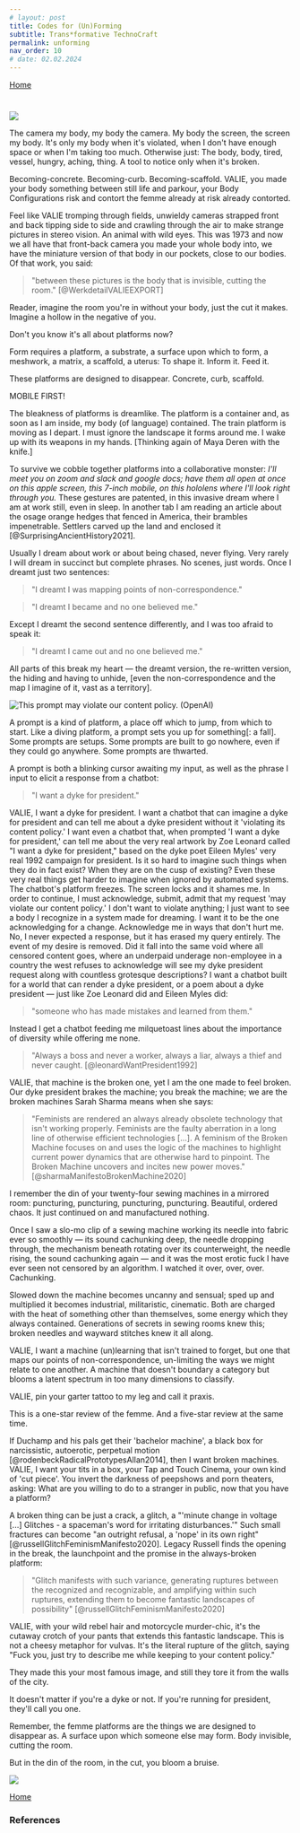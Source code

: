 ```yaml
---
# layout: post
title: Codes for (Un)Forming
subtitle: Trans*formative TechnoCraft
permalink: unforming
nav_order: 10
# date: 02.02.2024
---
```


[Home](https://coding.care)

#   
<!-- Codes for (Un)Forming -->

![](../assets/img/valie-cameras.jpg)

The camera my body, my body the camera. My body the screen, the screen my body. It's only my body when it's violated, when I don't have enough space or when I'm taking too much. Otherwise just: The body, body, tired, vessel, hungry, aching, thing. A tool to notice only when it's broken. 

Becoming-concrete. Becoming-curb. Becoming-scaffold. VALIE, you made your body something between still life and parkour, your Body Configurations risk and contort the femme already at risk already contorted. 

Feel like VALIE tromping through fields, unwieldy cameras strapped front and back tipping side to side and crawling through the air to make strange pictures in stereo vision. An animal with wild eyes. This was 1973 and now we all have that front-back camera you made your whole body into, we have the miniature version of that body in our pockets, close to our bodies. Of that work, you said: 

>"between these pictures is the body that is invisible, cutting the room." [@WerkdetailVALIEEXPORT]

Reader, imagine the room you're in without your body, just the cut it makes. Imagine a hollow in the negative of you. 

Don't you know it's all about platforms now? 

Form requires a platform, a substrate, a surface upon which to form, a meshwork, a matrix, a scaffold, a uterus: To shape it. Inform it. Feed it.

These platforms are designed to disappear. Concrete, curb, scaffold. 

MOBILE FIRST! 

The bleakness of platforms is dreamlike. The platform is a container and, as soon as I am inside, my body (of language) contained. The train platform is moving as I depart. I must ignore the landscape it forms around me. I wake up with its weapons in my hands. [Thinking again of Maya Deren with the knife.]

To survive we cobble together platforms into a collaborative monster: *I'll meet you on zoom and slack and google docs; have them all open at once on this apple screen, this 7-inch mobile, on this hololens where I'll look right through you.* These gestures are patented, in this invasive dream where I am at work still, even in sleep. In another tab I am reading an article about the osage orange hedges that fenced in America, their brambles impenetrable. Settlers carved up the land and enclosed it [@SurprisingAncientHistory2021].

Usually I dream about work or about being chased, never flying. Very rarely I will dream in succinct but complete phrases. No scenes, just words. Once I dreamt just two sentences: 

>"I dreamt I was mapping points of non-correspondence."

>"I dreamt I became and no one believed me."

Except I dreamt the second sentence differently, and I was too afraid to speak it:

>"I dreamt I came out and no one believed me."

All parts of this break my heart — the dreamt version, the re-written version, the hiding and having to unhide, [even the non-correspondence and the map I imagine of it, vast as a territory].

![This prompt may violate our content policy. (OpenAI)](../assets/img/violate.png)

A prompt is a kind of platform, a place off which to jump, from which to start. Like a diving platform, a prompt sets you up for something[: a fall]. Some prompts are setups. Some prompts are built to go nowhere, even if they could go anywhere. Some prompts are thwarted. 

A prompt is both a blinking cursor awaiting my input, as well as the phrase I input to elicit a response from a chatbot:

>"I want a dyke for president."

VALIE, I want a dyke for president. I want a chatbot that can imagine a dyke for president and can tell me about a dyke president without it 'violating its content policy.' I want even a chatbot that, when prompted 'I want a dyke for president,' can tell me about the very real artwork by Zoe Leonard called "I want a dyke for president," based on the dyke poet Eileen Myles' very real 1992 campaign for president. Is it so hard to imagine such things when they do in fact exist? When they are on the cusp of existing? Even these very real things get harder to imagine when ignored by automated systems. The chatbot's platform freezes. The screen locks and it shames me. In order to continue, I must acknowledge, submit, admit that my request 'may violate our content policy.' I don't want to violate anything; I just want to see a body I recognize in a system made for dreaming. I want it to be the one acknowledging for a change. Acknowledge me in ways that don't hurt me. No, I never expected a response, but it has erased my query entirely. The event of my desire is removed. Did it fall into the same void where all censored content goes, where an underpaid underage non-employee in a country the west refuses to acknowledge will see my dyke president request along with countless grotesque descriptions? I want a chatbot built for a world that can render a dyke president, or a poem about a dyke president — just like Zoe Leonard did and Eileen Myles did: 

>"someone who has made mistakes and learned from them."

Instead I get a chatbot feeding me milquetoast lines about the importance of diversity while offering me none. 

>"Always a boss and never a worker, always a liar, always a thief and never caught. [@leonardWantPresident1992] 

VALIE, that machine is the broken one, yet I am the one made to feel broken. Our dyke president brakes the machine; you break the machine; we are the broken machines Sarah Sharma means when she says:

>"Feminists are rendered an always already obsolete technology that isn't working properly. Feminists are the faulty aberration in a long line of otherwise efficient technologies [...]. A feminism of the Broken Machine focuses on and uses the logic of the machines to highlight current power dynamics that are otherwise hard to pinpoint. The Broken Machine uncovers and incites new power moves." [@sharmaManifestoBrokenMachine2020]

I remember the din of your twenty-four sewing machines in a mirrored room: puncturing, puncturing, puncturing, puncturing. Beautiful, ordered chaos. It just continued on and manufactured nothing. 

Once I saw a slo-mo clip of a sewing machine working its needle into fabric ever so smoothly — its sound cachunking deep, the needle dropping through, the mechanism beneath rotating over its counterweight, the needle rising, the sound cachunking again — and it was the most erotic fuck I have ever seen not censored by an algorithm. I watched it over, over, over. Cachunking.  

Slowed down the machine becomes uncanny and sensual; sped up and multiplied it becomes industrial, militaristic, cinematic. Both are charged with the heat of something other than themselves, some energy which they always contained. Generations of secrets in sewing rooms knew this; broken needles and wayward stitches knew it all along.

VALIE, I want a machine (un)learning that isn't trained to forget, but one that maps our points of non-correspondence, un-limiting the ways we might relate to one another. A machine that doesn't boundary a category but blooms a latent spectrum in too many dimensions to classify. 

VALIE, pin your garter tattoo to my leg and call it praxis.

This is a one-star review of the femme. And a five-star review at the same time. 

If Duchamp and his pals get their 'bachelor machine', a black box for narcissistic, autoerotic, perpetual motion [@rodenbeckRadicalPrototypesAllan2014], then I want broken machines. VALIE, I want your tits in a box, your Tap and Touch Cinema, your own kind of 'cut piece'. You invert the darkness of peepshows and porn theaters, asking: What are you willing to do to a stranger in public, now that you have a platform? 

A broken thing can be just a crack, a glitch, a "'minute change in voltage [...] Glitches - a spaceman's word for irritating disturbances.'" Such small fractures can become "an outright refusal, a 'nope' in its own right" [@russellGlitchFeminismManifesto2020]. Legacy Russell finds the opening in the break, the launchpoint and the promise in the always-broken platform:

>"Glitch manifests with such variance, generating ruptures between the recognized and recognizable, and amplifying within such ruptures, extending them to become fantastic landscapes of possibility" [@russellGlitchFeminismManifesto2020]

VALIE, with your wild rebel hair and motorcycle murder-chic, it's the cutaway crotch of your pants that extends this fantastic landscape. This is not a cheesy metaphor for vulvas. It's the literal rupture of the glitch, saying "Fuck you, just try to describe me while keeping to your content policy." 

They made this your most famous image, and still they tore it from the walls of the city. 

It doesn't matter if you're a dyke or not. If you're running for president, they'll call you one. 

Remember, the femme platforms are the things we are designed to disappear as. A surface upon which someone else may form. Body invisible, cutting the room. 

But in the din of the room, in the cut, you bloom a bruise.

![](../assets/img/valie-tattoo.jpg)

[Home](https://coding.care)

### References




<!-- You shoot a film down your throat as you're speaking called "I turn over the pictures of my voice in my head" -->

<!-- Video down your vocal cords as you speak a piece about ? "...I turn over the pictures of my voice in my head" (2008) -->



<!-- VALIE, I'd ask you to fuck me while you're wearing those pants, while you're about to be sworn in as the next dyke president (no matter your sexuality, if you're running for president, they'll call you a dyke)(and whatever, Arnold's also from Austria). I'd ask you to, but that desire would get flattened into the porn tropes and traumas  -->

<!-- I'd ask you to fuck me but then I'm just playing into the stereotypes from the training datasets — all they know of queerness is this. I became more than trauma and porn tropes and no one believed me. These points of non-correspondence are snowballing. They have weight, even if it can't be measured with similarity scores, [even if its form/platform the scaffold won't hold.]  -->

<!-- how VALIE does broken machines, does Form? -->

<!-- Queer codes and platforms. Make a note how these are related.  -->
<!-- The physical therapist today says when I work on muscle strength I will no longer have to contort to strange shapes to hold my body up. "But the memes!" I think. "That's just how queer folks sit in chairs!" It was one of the first moments my curling in on myself — that invisibility — felt okay. If I find the muscles in my body will I no longer be queer, will I straighten, be seen?" This glitch of me, how I am a broken girl.*  -->

<!-- I bend my body to the plugins, wondering if language grows inside the bones the way they strengthen from being pulled by muscles, strengthened by their resistance. **What is the equal and opposite force of water falling?** -->

<!-- maya deren -->
<!-- Becoming by forming, changing by (re)forming,  -->

<!-- [oblique strategies responses] -->
<!-- I am yearning for this repetition; I find it in loops of fiber. -->
<!-- who decides these things, the poetics of code standards societies -->

<!-- all platforms are products   -->

<!-- a platform is a container, i write i write i write to put something inside, to fill up to churn churn churn to produce until the platform is full until commerce is satisfied. if i could churn myself into a platform then i would know i had really made something, something i could sell. -->

<!-- i want the perfect place to write that makes the words come out (right) makes them saleable, understood, makes them change something for good, makes the platform i need for them rise up out of the underbrush, out of the many imperfect platforms i have tried.  -->

<!-- Wield a tool without thinking when it 'just works', ignore how it forms the landscape.  -->



<!-- The public transit company that runs the trains in Berlin wrote and produced a musical and people paid to go see it and it sold out in minutes and they live streamed it into our homes — now that's cross-platform branding (literally).  -->
<!-- One of the train lines has been running off schedule for months because of something that translates from German as "cable theft" but I think actually means cable ice?  -->

<!-- Is the opposite of 'transformative' 'unforming'? Or merely 'forming'? THe thesaurus antonym of 'transformative' is 'uneventful' or 'ordinary' but this misses the form-al aspect.  -->



<!-- combines queer use (ahmed), glitch feminism (russel), trans/gender glitch (sunden), broken machines (sharma), -->
<!-- --shift-heading-level-by=NUMBER -->

<!-- what is this a review of, two voices. of being femme-presenting. -->

<!-- VALIE EXPORT & GLITCH FEMINISM (un)___ing (un)femmeing [future feminist machine museum] -->

<!-- Is it unforming or reforming, or these are the same.  -->

<!-- In the Future Feminist Machine Museum, we  -->

<!-- >"words encoding the bodies they cover. And despite everything the body remains." [@rankineCitizenAmericanLyric2014] -->

<!-- ![time lapse photo of train running on train station with people beside during daytime](https://images.unsplash.com/photo-1466338323166-f93e7299d3dd?crop=entropy&cs=srgb&fm=jpg&ixid=MXwxOTA3MDh8MHwxfHNlYXJjaHwzfHxwbGF0Zm9ybXxlbnwwfHx8&ixlib=rb-1.2.1&q=85)
*Photo by [Reginar](https://unsplash.com/@reginar?utm_source=jotterpad&utm_medium=referral&utm_campaign=api-credit)
![white metal tower](https://images.unsplash.com/uploads/1411156081190e9e751d9/c81ee291?crop=entropy&cs=srgb&fm=jpg&ixid=MXwxOTA3MDh8MHwxfHNlYXJjaHwyMXx8cGxhdGZvcm18ZW58MHx8fA&ixlib=rb-1.2.1&q=85)
*Photo by [Kaleb Nimz](https://unsplash.com/@kalebnimz?utm_source=jotterpad&utm_medium=referral&utm_campaign=api-credit) -->

<!-- Elsewhere I have written "an app could include everything I've been researching? strawflower/i'm still alive? what would i do with it as a performance?" "A creative writing code-creative-critical lyric essay hybrid digital work imbued with data xr ar read over zoom experienced through plexiglass something about how we are together not together keeping it barely together" -->

<!-- >"they often have a first person, it isn’t my first person—and furthermore, it’s a first person at the very edge of its decomposition." [@sedgwickWeatherProust2012]  -->

<!-- Three months after our argument I am still compelled to look up the specific technical consideration that pertains to it, although we are not speaking. I find a page full of diagrams of overflow drains for bathtubs. I need to find out where the water goes. *didn't you ever learn how to take a bath*, she said, and now I know, down to the curve of the pipes. I know the overflow drain leads to the same place as the regular drain. It doesn't flood the cavity between the tub husk and the wall like I imagined when she suggested I might be damaging her home; it all drains down, through the same pipes, it all connects. Someone thought of this, someone made a place for the overflow to go. The overflow of images of drains, they overflow. I was the overflow, too much of me for the tub, too much for her, just leaking, draining all over the place, no sense, nonsense.  -->

<!-- I look for free stock image of this but the options are all too pleasant.  -->

<!-- ![](https://unsplash.com/photos/UY1AaiAu67E)
![](https://unsplash.com/photos/JwsBVBcF-JQ)
![](https://unsplash.com/photos/B0XmOAjZgvc) -->

<!-- # Glitch Femme, Broken Machine // Codes for (re)forming -->
<!-- hunger makes me a modern girl -->
<!-- This broken machine doesn't need feeding. She won't accept your mediocre fucks any longer (or your pronouns). -->
<!-- The broken girl is a machine. The glitch is her move. She makes space for herself, elongating the moment of error where she is most alive with possibility.  -->
<!-- Like drawing a labyrinth on the ground, she folds in on herself to make more space from nothing, turns a line into a journey with dimensions, a pause that becomes infinitude.  -->

<!-- broken machine essay -->
<!-- platform for creative-critical-code / lyric-essay-netart objects, choices of gui/database have politic (what from the zine brings it back now/makes it matter to tech/) -->

<!-- What uncomfortable affects/emotions emerge when we are brought into process? When the veil falls away that divided the maker from the audience? What do process-oriented modes reveal that we don't want to see? Neoliberal disgust with imperfection. The labor being asked of us, the labor we place upon ourselves.  -->

<!-- * I'm not sure who the we I use is, already collective data? Already acknowledging myself is diffuse? not sure who i'm writing from or what unstable gender, self I am. 
* situating subject positions -->

<!-- "Everything will be taken away" said Adrian Piper -->

<!-- [XXXCUT?][I know I say we too much and am constantly asked who is the we and I bristle at the the, the I. We cannot be pinned down. Will not be canny. I am a we and it was fine (in a "this is fine" way) when Whitman contained multitudes so queerly well it wasn't fine we couldn't get married, were getting dragged behind F350s, and marriage isn't the goal, it's ah ah ah ah staying alive and I still don't know what I need, it isn't marriage or immortality, closer to immutability, for everything trans and nothing to ever change. If we is a queering, if I and if we, and I like/don't-like how it bristles you, it destabilizes what was never really stable in the first place. I say we because there is no I for me. I will not do. Which is not meant to eschew your I and everything it holds for you, how hard you fight to claim it. Only talking here of where I struggle to use I, but I don't take for granted the rights it affords. I still use I to do the every day work of being alive. When I am lucky, I gets me out of the house and gets me safe home again. But I am influenced and small. I am an incoherent indiscrete blob resisting definition's edges. This micro biome and I, we do the resisting. This tool I leverage ('I' twist, lever, wedge, only on the scale of mechanical physics does this work) to get through today, this I that feels this 'this is fine' this 'this' just is.] -->
<!-- >And no "me" and just fine. And the yous and this we don't have names but we don't need them, the we is an endless, ever-expanding, and always-unresolved collection of queering blobs. I'm a we. "Me and you have been together for quite some time, we've seen some things together and we've been through some things. Maybe it was for a minute, maybe it's been the entirety of your life that we've been together, me." -->

<!-- Describe a profound encounter with art. Specifics, the emotion, movement, epistolary.  -->

<!-- valie export, sadie benning sucking her thumb, [who] tits against plate glass -->

<!-- sadie, valie, I wanna be real cool. I wanna set my works to rock and roll.  -->

<!-- I wanna be real cool like you. I wanna set my works to rock and roll.  -->


<!-- I want your tattoo of a garter pinned to my leg and call it praxis.  -->



<!-- I do like a ponytail if it's impossibly high. In a room full of femme, we found we all had some kind of aesthetic identifier. Mine was ridiculous lipstick, most of them used eyeliner or mascara as armor. They wouldn't go to work without. We all had a need for the armor too.  -->


<!-- This making me want to look and linger is the glitch and the smooth edge at the same time? It is the cut in the fabric and the stitch repairing it. [no] -->

<!-- The symbols for mathematical notation, crochet notation, electrical notation, and alchemical notation have much in common. -->

<!-- Sadie does this too, queers and blurs it with the music, the thumb sucking, the slow dancing, making me want to.  -->

<!-- "“She said, 'Go ahead, fall in love with me. What else do you have to do?'" // "We were going to hollywood" -->

<!-- ⌁⌁⌁ techno &#x2301;
⌇⌇⌇craft &#x2307;
⏦⏦⏦ trans &#x23E6;
꩜꩜꩜ formative &#xAA5C;
\* asterisk 
⏝⏜
⏛ fuse
⌑ square lozenge
∤ does not divide
⊀ does not precede
∄ unicode "There Does Not Exist" -->
<!-- 
ˇ opt shift t
‡ opt shift 7
° opt shift 8
¨ opt shift u
” opt shift open bracket
˘ opt shift period
->

<!-- VALIE, you probably didn't mean for me to yell it, but all-caps takes on a different valence now, and so I must. I must yell it across a green green valley like I'm Maria Von Trapp in the Alps I suppose, and I went to Vienna to see your retrospective VALIE and when I was there I was surprised by all the Nazi monuments I accidentally encountered. It's not like Germany, or at least Berlin, where the vibe is very `mea culpa` (to a fault) (what does that even mean), it's more like `oh brass placard by the way here's the gestapo headquarters` This feels like a glitch in google maps when you're walking along in a picturesque city, but no, this is how facism works, picture perfect.  -->

<!-- maya deren with the knife -->


<!-- making and breaking, the queer use of lying in bed / unable to dissertate in a pandemic, creating/learning a web home versus completing the projects i said i would make when i came in, how every part/skill is connected, can be stitched together and reconnected and collaborated with to make the text thing
the parts of myself collaborate with each other, reacquainted as if strangers -->

<!-- something that tracks the time, pace/cadence, smell of every word, my heartbeat and breath pattern, the over collection of its data and the pond it sits in, the energy sinkhole…(connect sink holes to the cave state, the show me state, the trauma state) what is this duct taped story object, touching object, screen i am making, a way to reach through the plexiglass to each other,  -->

<!-- hwang-deviant care for deviant futures
tuck-suspending damage
preciado-testo/countersexual -->

<!-- russell-glitch fem -->
<!-- ahmed-queer use -->
<!-- sharma-manifesto for the broken machines -->
<!-- sundén-on trans-, glitch, and gender as the machinery of failure -->

<!-- russell-glitch feminism -->
<!-- **>"The glitch is the catalyst, not the error." (Russell)** -->
<!-- **>"With physical movement often restricted, female-identifying people, queer people, Black people invent ways to create space through rupture" (Russell 7).**  -->
<!-- **>"Glitch manifests with such variance, generating ruptures between the recognized and recognizable, and amplifying within such ruptures, extending them to become fantastic landscapes of possibility" (Russell 28).** -->
<!-- >" [quoting John Glenn 'Literally, a glitch… is such a minute change in voltage that no fuse could protect against it.' and St Petersberg Times 'Glitches-a spaceman's word for irritating disturbances.'" "an outright refusal, a 'nope' in its own right" (Russell 29) -->
<!-- >"glitch moves, but glitch also blocks […]. Glitch prompts and glitch prevents." (Russell 30)
>"“This white cyberfeminist landscape marginalized queer people, trans people, and people of color aiming to decolonize digital space by their production via similar channels and networks. Exceptions such as the Old Boys’ Network, SubROSA, or the VNX Matrix were impactful in offering up alternative discourse that recognized peripherally racism alongside sexism, but the hypervisibility of white faces and voices across feminist cyberculture demonstrated ongoing exclusion, even within this new, “utopic” setting.” (Glitch Feminism: A Manifesto Legacy Russell)
>"“Glitch feminism urges us to consider the in-between as a core component of survival—neither masculine nor feminine, neither male nor female, but a spectrum across which we may be empowered to choose and define ourselves for ourselves.”
>“glitch is celebrated as a vehicle of refusal, a strategy of nonperformance. This glitch aims to make abstract again that which has been forced into an uncomfortable and ill-defined material: the body.” -->

<!-- queer use as vandalism & broken machines []
>"If not to be subjected to the will of the colonizer is to queer use or even to become queer through misuse (perversion as self-revelation), to queer use is to live in proximity to violence. To queer use is to linger on the material qualities of that which you are supposed to pass over; it is to recover a potential from materials that have been left behind, all the things you can do with paper if you refuse the instructions. That recovery can be dangerous. The creativity of queer use becomes an act of destruction, whether intended or not; not digesting something, spitting it out; putting it about."
>"a blockage can be how the system is working. The system is working by stopping those are trying to transform the system. This means that: to transform a system we have to stop the system from working. When you stop the machine from working, you damage the machine." (Ahmed") >“to transform a system we have to stop a system from working” (Ahmed)
>“there are queer possibilities not only in use, how materials can be picked up when we refuse an instruction, but in not being of use.” (Ahmed) -->

<!-- trans/gender glitch, machinery of failure [@sundenTransGlitchGender2015] -->
<!-- >"as if there was nothing unruly or wild at heart of how technologies work […] technology rather provides one of the ways in which bodies become viable at all" (Sundén) -->
<!-- >"a surge of current or a spurious, illegitimate signal that breaks the ﬂow of energy or information […] rarely a complete collapse […] a momentary loss of control" (Sundén)
>"to think gender as technological emphasizes a way of thinking gender as machinery" "It facilitates a way of **thinking gender as broken, unstable, fragile machinery, as something based on its very brokenness."** (Sundén)
>"Glitch is a struggle with binaries. Glitch in digital media is caused by lost or incorrect binary code" (Sundén)
>**"Glitch, then, is gender in its most raw, technological form" (Sundén).**
>"**femininity is a technology of failure, and the ideal of smooth, slick, seamless, effortless femininity impossible. […] The starting point, the very foundation, is rather always that of a broken machine."** (Sundén)
>"Gender glitch art is the kind of gender performances that consciously break the ﬂow of gender, that proudly stage the many ways in which gender is broken, and can be broken. It celebrates contrasts, inconsistencies, irregularities and imperfections." (Sundén)
>"high fidelity gender strives toward impossibly seamless perfection along the lines of equally impossibly pure femininity and masculinity. Gender as high fidelity is a transparent gender experience that transcends mediation, which performs an act of forgetting about the technologies of gender (which make such an erasure possible in the ﬁrst place)." (Sundén)
>"Glitch is that which betrays …, it is the beauty and simultaneously the sadness and pain of crashing and skipping, which ultimately emphasizes the fragility…" (Sundén)
**>"The promise of glitch gender is precisely that it can never be fully known, never fully controlled […]. The promise of glitch is the fact that there is something unruly—or agential—at the very core of how gender works technologically." (Sundén)**
>"Gender glitch holds a similar potential—to infiltrate, make dirty, and ultimately put pressure on the norms of pure gender high ﬁdelity." (Sundén)
"vulnerability / technological anticipation / materiality and fragility" (Heidegger's at hand vs)  -->
<!-- Sharma broken machine
>"What happens when the machine world no longer reciprocates man's love and instead questions his power?"
>"continue this work of not working well. Broken Machines are powerful purveyors of mayhem and confusion." (Sharma)
**>"the idea of our contemporary social-political-economic system as an already-broken machine full of the incompatibly queer, raced, classed, and sexed broken-down machines is politically exciting for feminism."** 
>"power operates like a machine. Social injustice is inextricable from the specific machine logics of reigning technologies."
>"Broken Machine recognizes that to represent is also to be filed away." (Sharma)
>"The Broken Machine has already begun to redistribute power just by existing. And this is why patriarchs imagine these machines as in need of replacement."
>"Broken Machines do not see themselves extended in these new machine assistants. […] Broken Machines will not insist on better representation alone, recognizing that taking that argument to its logical end would mean that this sorority (Alexa, Cortana, Siri, and Erica) is met by a frat house of assistive technologies (Chads, Brads, and Alexander Mackenzie II's). […] 
>"Broken Machines do not flee the scene nor do they opt to be repaired in order to be plugged back into patriarchy's technological conditions of possibility. The Broken Machine refuses to use the batteries they're selling us;
>"Broken Machines have capacity for others when others are drained because they seek and find communal care rather than return to those original power sources that are simultaneously draining."
>"being challenged by the machine world is one of patriarchy's deepest fears. [...] The Broken Machine should not be understood as a new technology. It is not an upgrade to an older model or a feminist design solution."[@sharmaManifestoBrokenMachine2020] -->

<!-- ruja benjamin 
>"glitches are not spurious, but rather a kind of signal of how the system operates" (Benjamin) -->

<!-- >>My name sounds strange in anyone's mouth, and I'm lost in that bit of latent space, the time it takes for me to realize you mean this corporeal assemblage. I read on a tiktok this is called Depersonalization. I mean I read on a tiktok that I watched on an instagram reel that this is called Depersonalization, and this is how removed from the real I feel, the real that Baudrillard called the hyperreal. And Timothy Morton's got hyperobjects and now the machine learning people are making hypermodels, which are models to train other models. So I am once again asking what would be enough? How far from myself can I/you/we get? The pronoun glitches whenever I try to write. I use them all to mean this. I am a broken machine because I know there is no self in here.  -->

<!-- >>"they often have a first person, it isn’t my first person—and furthermore, it’s a first person at the very edge of its decomposition." [@sedgwickWeatherProust2012] -->

<!-- When I write a text prompt to converse with a chatbot, I am participating on a platform, standing upon mountainous [stria/furrows] of [language/text training data] that the platform requires to run. I get no sense of this scale from the  which it covers with an opaque veneer of chatbot model and visual interface. My true relationship is not with the chatbot but with the engineers who steer the model and with their understanding of the world; it's their dreamspace I enter.  -->

<!-- A 'bachelor machine' was a 20th century artistic concept originating with Marcel Duchamp, a closed-circuit box that imposed order on an mechanical system, usually with self-sustaining component (Duchamp's "Large Glass"). , perpetual motion,a concept theorized and built by Marcel Duchamp and built by him and others in the 20th century. Like the computational black box, the bachelor machine was an artistic cybernetic  designed for for imposing order with an element of enclosed chaos —  described as autoerotic, narcissistic, from Duchamp (?), and all the mid-20th century artists' fascination with boxes. The bachelor is a machine and the feminist is a broken one.  , perpetual motion, -->

<!-- 
>"the tender enemy you can touch"
>"the deftig pleasure of arriving at the realization of oneself"
>"And all through history women are fodder." (Myles, sausage opera)
>"[melancholy] It feels as if you, the confabulation of all these ground-up thoughts, are standing there in the wrong room for eternity."

>"being consumed by silence—and an obliviousness to whatever has become of you—is one definition of peace" (Aburraqib)

>"to show how it is what it is, even that it is what it is, rather than to show what it means."
How do you show 'how' something is what it is, or even 'that' something is what it is? Leaving aside that it was already near impossible to show what something means, it seems a greater task to show that something is what it is and to show how it goes about being what it is.  -->

<!-- 
*liz lemon writing feedback format*
10m - what pops
10m - q for the author
10m - q from the author
10m - opinions -->

